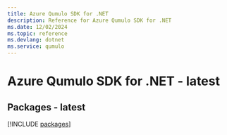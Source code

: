 ```yaml
---
title: Azure Qumulo SDK for .NET
description: Reference for Azure Qumulo SDK for .NET
ms.date: 12/02/2024
ms.topic: reference
ms.devlang: dotnet
ms.service: qumulo
---
```

# Azure Qumulo SDK for .NET - latest
## Packages - latest
[!INCLUDE [packages](qumulo-index.md)]